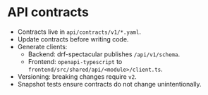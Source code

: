 # API contracts

- Contracts live in `api/contracts/v1/*.yaml`.
- Update contracts before writing code.
- Generate clients:
  - Backend: drf-spectacular publishes `/api/v1/schema`.
  - Frontend: `openapi-typescript` to `frontend/src/shared/api/<module>/client.ts`.
- Versioning: breaking changes require `v2`.
- Snapshot tests ensure contracts do not change unintentionally.